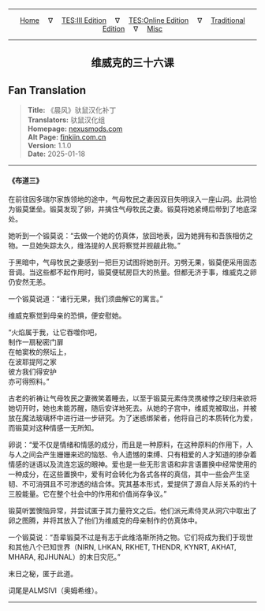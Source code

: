 
---

<!-- Jekyll Page Links -->

<center>
<a href="../../../../../index.html">Home</a>
&emsp;&nabla;&emsp;
<a href="../../../../index-tes3.html">TES:III Edition</a>
&emsp;&nabla;&emsp;
<a href="../../../../index-teso.html">TES:Online Edition</a>
&emsp;&nabla;&emsp;
<a href="../../../../index-traditional.html">Traditional Edition</a>
&emsp;&nabla;&emsp;
<a href="../../../../index-misc.html">Misc</a>
</center>

<!-- Markdown Body Below: -->

---

<center>
<h2><span style="font-family:SimSun">维威克的三十六课</span></h2>
</center>

## Fan Translation

> __Title:__ 《晨风》驮鼠汉化补丁\
> __Translators:__ ﻿驮鼠汉化组\
> __Homepage:__ [nexusmods.com][1]\
> __Alt Page:__ [finkiin.com.cn][2]\
> __Version:__ 1.1.0\
> __Date:__ 2025-01-18

[1]: https://www.nexusmods.com/morrowind/mods/53885
[2]: https://finkiin.com.cn/d/1153

---

#### 《布道三》

在前往因多瑞尔家族领地的途中，气母牧民之妻因双目失明误入一座山洞。此洞恰为锻莫堡垒。锻莫发现了卵，并擒住气母牧民之妻。锻莫将她紧缚后带到了地底深处。

她听到一个锻莫说：“去做一个她的仿真体，放回地表，因为她拥有和吾族相仿之物。一旦她失踪太久，维洛提的人民将察觉并觊觎此物。”

于黑暗中，气母牧民之妻感到一把巨刃试图将她剖开。刃劈无果，锻莫便采用固态音调。当这些都不起作用时，锻莫便轼房巨大的热量。但都无济于事，维威克之卵仍安然无恙。

一个锻莫说道：“诸行无果，我们须曲解它的寓言。”

维威克察觉到母亲的恐惧，便安慰她。

“火焰属于我，让它吞噬你吧，\
制作一扇秘密门扉\
在帕窦枚的祭坛上，\
在波耶提阿之家\
彼方我们得安护\
亦可得照料。”

古老的祈祷让气母牧民之妻微笑着睡去，以至于锻莫元素侍灵携棱悖之球归来欲将她切开时，她也未能苏醒，随后安详地死去。从她的子宫中，维威克被取出，并被放在魔法玻璃杯中进行进一步研究。为了迷惑绑架者，他将自己的本质转化为爱，而锻莫对这种情感一无所知。

卵说：“爱不仅是情绪和情感的成分，而且是一种原料，在这种原料的作用下，人与人之间会产生姗姗来迟的恼怒、令人遗憾的束缚、只有相爱的人才知道的掺杂着情感的谜语以及流连忘返的眼神。爱也是一些无形言语和非言语置换中经常使用的一种成分，在这些置换中，爱有时会转化为各式各样的真信，其中一些会产生坚韧、不可消弭且不可渗透的结合体。究其基本形式，爱提供了源自人际关系的约十三股能量。它在整个社会中的作用和价值尚存争议。”

锻莫听罢懊恼异常，并尝试匿于其力量符文之后。他们派元素侍灵从洞穴中取出了卵之图腾，并将其放入了他们为维威克的母亲制作的仿真体中。

一个锻莫说：“吾辈锻莫不过是有志于此维洛斯所持之物。它们将成为我们于现世和其他八个已知世界（NIRN, LHKAN, RKHET, THENDR, KYNRT, AKHAT, MHARA, 和JHUNAL）的末日灾厄。”

末日之秘，匿于此道。

词尾是ALMSIVI（奥姆希维）。

---
